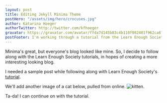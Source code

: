 ```yaml
---
layout: post
title: Editing Jekyll Minima Theme
postHero: "/assets/img/hero/crocuses.jpg"
author: Katarina Hoeger
authorTwitter: http://twitter.com/kfhoeger
gravatar: https://gravatar.com/avatar/ffda7d145b83c4b118f982401f962ca6?s=150
postFooter: I'm working through a tutorial from the Learn Enough Society. This is the  <a href="https://www.learnenough.com/css-and-layout-tutorial?single_page=1#code-post-start">tutorial section</a> I am working on. Now this is in the footer!
---
```

Minima's great, but everyone's blog looked like mine. So, I decide to follow along with the Learn Enough Society tutorials, in hopes of creating a more interesting looking blog.

I needed a sample post while following along with Learn Enough Society's [tutorial](https://www.learnenough.com/css-and-layout-tutorial?single_page=1#code-post-start).

We'll add another image of a cat below, pulled from online.
![kitten]("http://placekitten.com/g/400/200").

Ta-da! I can continue on with the tutorial.
